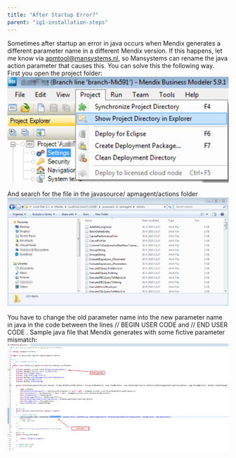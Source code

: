 ```yaml
---
title: "After Startup Error?"
parent: "ig1-installation-steps"
---
```

Sometimes after startup an error in java occurs when Mendix generates a different parameter name in a different Mendix version. If this happens, let me know via apmtool@mansystems.nl, so Mansystems can rename the java action parameter that causes this.
You can solve this the following way. First you open the project folder:
![](attachments/ig1-after-startup-error/Show_Project_Dir.png)

And search for the file in the javasource/ apmagent/actions folder
![](attachments/ig1-after-startup-error/Explorer_Actions_Folder.png)

You have to change the old parameter name into the new parameter name in java in the code between the lines
// BEGIN USER CODE
and
// END USER CODE
.
Sample java file that Mendix generates with some fictive parameter mismatch:
![](attachments/ig1-after-startup-error/Action_Java_Source.png)
